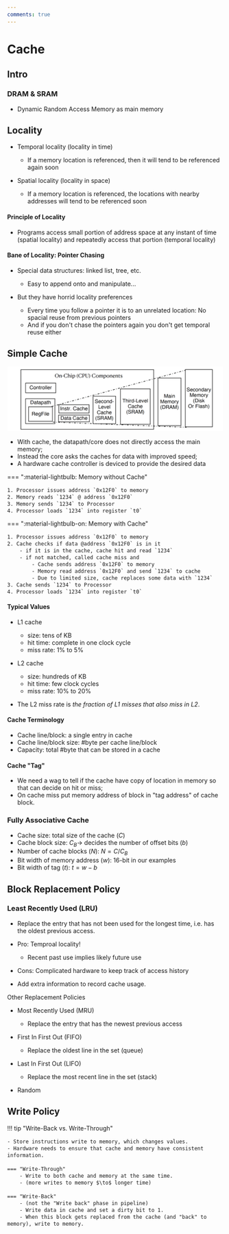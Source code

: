 ```yaml
---
comments: true
---
```


# Cache

## Intro

### DRAM & SRAM

- Dynamic Random Access Memory as main memory

## Locality

- Temporal locality (locality in time)
	- If a memory location is referenced, then it will tend to be referenced again soon

- Spatial locality (locality in space)
	- If a memory location is referenced, the locations with nearby addresses will tend to be referenced soon

#### Principle of Locality

- Programs access small portion of address space at any instant of time (spatial locality) and repeatedly access that portion (temporal locality)

#### Bane of Locality: Pointer Chasing

- Special data structures: linked list, tree, etc.
	- Easy to append onto and manipulate...

- But they have horrid locality preferences
	- Every time you follow a pointer it is to an unrelated location: No spacial reuse from previous pointers
	- And if you don't chase the pointers again you don't get temporal reuse either

## Simple Cache

![](img/cache.png)

- With cache, the datapath/core does not directly access the main memory;
- Instead the core asks the caches for data with improved speed;
- A hardware cache controller is deviced to provide the desired data

=== ":material-lightbulb: Memory without Cache"

	1. Processor issues address `0x12F0` to memory
	2. Memory reads `1234` @ address `0x12F0`
	3. Memory sends `1234` to Processor
	4. Processor loads `1234` into register `t0`

=== ":material-lightbulb-on: Memory with Cache"

	1. Processor issues address `0x12F0` to memory
	2. Cache checks if data @address `0x12F0` is in it
		- if it is in the cache, cache hit and read `1234`
		- if not matched, called cache miss and
			- Cache sends address `0x12F0` to memory
			- Memory read address `0x12F0` and send `1234` to cache
			- Due to limited size, cache replaces some data with `1234`
	3. Cache sends `1234` to Processor
	4. Processor loads `1234` into register `t0`

#### Typical Values

- L1 cache
	- size: tens of KB
	- hit time: complete in one clock cycle
	- miss rate: 1% to 5%

- L2 cache
	- size: hundreds of KB
	- hit time: few clock cycles
	- miss rate: 10% to 20%

- The L2 miss rate is *the fraction of L1 misses that also miss in L2*.

#### Cache Terminology

- Cache line/block: a single entry in cache
- Cache line/block size: #byte per cache line/block
- Capacity: total #byte that can be stored in a cache

#### Cache "Tag"

- We need a wag to tell if the cache have copy of location in memory so that can decide on hit or miss;
- On cache miss put memory address of block in "tag address" of cache block.

### Fully Associative Cache

- Cache size: total size of the cache ($C$)
- Cache block size: $C_B \to$ decides the number of offset bits ($b$)
- Number of cache blocks ($N$): $N = C / C_B$
- Bit width of memory address ($w$): 16-bit in our examples
- Bit width of tag ($t$): $t = w - b$

## Block Replacement Policy

### Least Recently Used (LRU)

- Replace the entry that has not been used for the longest time, i.e. has the oldest previous access.

- Pro: Temproal locality!
	- Recent past use implies likely future use

- Cons: Complicated hardware to keep track of access history

- Add extra information to record cache usage.

Other Replacement Policies

- Most Recently Used (MRU)
	- Replace the entry that has the newest previous access

- First In First Out (FIFO)
	- Replace the oldest line in the set (queue)

- Last In First Out (LIFO)
	- Replace the most recent line in the set (stack)

- Random

## Write Policy

!!! tip "Write-Back vs. Write-Through"

	- Store instructions write to memory, which changes values.
	- Hardware needs to ensure that cache and memory have consistent information.

	=== "Write-Through"
		- Write to both cache and memory at the same time.
		- (more writes to memory $\to$ longer time)

	=== "Write-Back"
		- (not the "Write back" phase in pipeline)
		- Write data in cache and set a dirty bit to 1.
		- When this block gets replaced from the cache (and "back" to memory), write to memory.